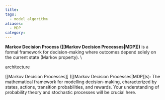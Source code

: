 ```yaml
---
title: 
tags:
  - model_algorithm
aliases:
  - MDP
category:
---
```

**Markov Decision Process ([[Markov Decision Processes|MDP]])** is a formal framework for decision-making where outcomes depend solely on the current state (Markov property).
\

architecture 



[[Markov Decision Processes]] 
([[Markov Decision Processes|MDP]]s): The mathematical framework for modelling decision-making, characterized by states, actions, transition probabilities, and rewards. Your understanding of probability theory and stochastic processes will be crucial here.